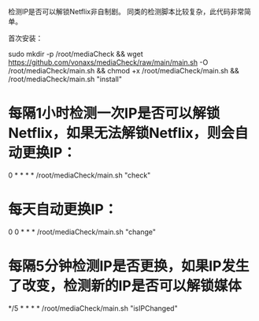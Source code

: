 检测IP是否可以解锁Netflix非自制剧。
同类的检测脚本比较复杂，此代码非常简单。

首次安装：

sudo mkdir -p /root/mediaCheck && wget https://github.com/vonaxs/mediaCheck/raw/main/main.sh -O /root/mediaCheck/main.sh && chmod +x /root/mediaCheck/main.sh && /root/mediaCheck/main.sh "install"

# 每隔1小时检测一次IP是否可以解锁Netflix，如果无法解锁Netflix，则会自动更换IP：
0 * * * * /root/mediaCheck/main.sh "check"
# 每天自动更换IP：
0 0 * * * /root/mediaCheck/main.sh "change"
# 每隔5分钟检测IP是否更换，如果IP发生了改变，检测新的IP是否可以解锁媒体
*/5 * * * * /root/mediaCheck/main.sh "isIPChanged"
